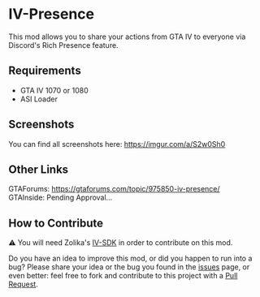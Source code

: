 # IV-Presence
This mod allows you to share your actions from GTA IV to everyone via Discord's Rich Presence feature.

## Requirements
- GTA IV 1070 or 1080  
- ASI Loader

## Screenshots
You can find all screenshots here: https://imgur.com/a/S2w0Sh0

## Other Links
GTAForums: https://gtaforums.com/topic/975850-iv-presence/  
GTAInside: Pending Approval...

## How to Contribute
⚠ You will need Zolika's [IV-SDK](https://github.com/Zolika1351/iv-sdk) in order to contribute on this mod.  

Do you have an idea to improve this mod, or did you happen to run into a bug? Please share your idea or the bug you found in the [issues](https://github.com/ClonkAndre/IV-Presence/issues) page, or even better: feel free to fork and contribute to this project with a [Pull Request](https://github.com/ClonkAndre/IV-Presence/pulls).
